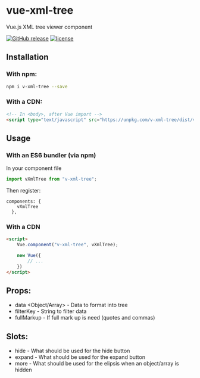 # vue-xml-tree
Vue.js XML tree viewer component

[![GitHub release](https://img.shields.io/github/release/mikemenaker/vue-xml-tree.svg)]() [![license](https://img.shields.io/github/license/mikemenaker/vue-xml-tree.svg)]()

## Installation
### With npm:
```bash
npm i v-xml-tree --save
```

### With a CDN:
```html
<!-- In <body>, after Vue import -->
<script type="text/javascript" src="https://unpkg.com/v-xml-tree/dist/vXmlTree.umd.js"></script>
```

## Usage
### With an ES6 bundler (via npm)
In your component file
```js
import vXmlTree from "v-xml-tree";
```

Then register:
```
components: {
    vXmlTree
  },
```

### With a CDN
```html
<script>
    Vue.component("v-xml-tree", vXmlTree);

    new Vue({
        // ...
    })
</script>
```

## Props:
 - data <Object/Array> - Data to format into tree
 - filterKey <String> - String to filter data
 - fullMarkup <Boolean> - If full mark up is need (quotes and commas)

## Slots:
 - hide - What should be used for the hide button
 - expand - What should be used for the expand button
 - more - What should be used for the elipsis when an object/array is hidden

